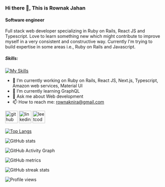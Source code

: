 ### Hi there 👋, This is Rownak Jahan
#### Software engineer
Full stack web developer specializing in Ruby on Rails, React JS and Typescript. Love to learn something new which might contribute to improve myself in a very consistent and constructive way. Currently I'm trying to build expertise in some areas i.e., Ruby on Rails and Javascript.

##### Skills:
[![My Skills](https://skillicons.dev/icons?i=rails,ruby,java,mysql,js,ts,react,nextjs,aws,html,css,materialui,bootstrap,git&theme=light)](https://skillicons.dev)

- 🔭 I’m currently working on Ruby on Rails, React JS, Next.js, Typescript, Amazon web services, Material UI 
- 🌱 I’m currently learning GraphQL 
- 💬 Ask me about Web development 
- 📫 How to reach me: rownaknira@gmail.com 


[<img src='https://cdn.jsdelivr.net/npm/simple-icons@3.0.1/icons/github.svg' alt='github' height='40'>](https://github.com/Rownaknira)  [<img src='https://cdn.jsdelivr.net/npm/simple-icons@3.0.1/icons/linkedin.svg' alt='linkedin' height='40'>](https://www.linkedin.com/in/rownak-jahan-9a9a1782/)  [<img src='https://cdn.jsdelivr.net/npm/simple-icons@3.0.1/icons/leetcode.svg' alt='leetcode' height='40'>](https://leetcode.com/RJahan/)  

[![Top Langs](https://github-readme-stats.vercel.app/api/top-langs/?username=Rownaknira&layout=compact)](https://github.com/anuraghazra/github-readme-stats)

![GitHub stats](https://github-readme-stats.vercel.app/api?username=Rownaknira&show_icons=true&count_private=true)  

![GitHub Activity Graph](https://activity-graph.herokuapp.com/graph?username=Rownaknira)  

![GitHub metrics](https://metrics.lecoq.io/Rownaknira)  

![GitHub streak stats](https://github-readme-streak-stats.herokuapp.com/?user=Rownaknira)  

![Profile views](https://gpvc.arturio.dev/Rownaknira)  
